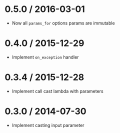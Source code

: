 0.5.0 / 2016-03-01
==================
 * Now all `params_for` options params are immutable

0.4.0 / 2015-12-29
==================
 * Implement `on_exception` handler

0.3.4 / 2015-12-28
==================
 * Implement call cast lambda with parameters

0.3.0 / 2014-07-30
==================
 * Implement casting input parameter
